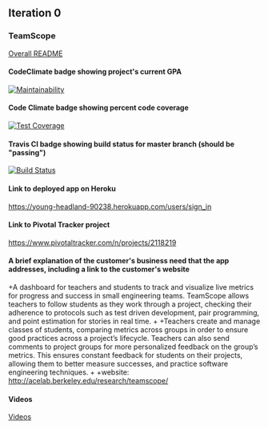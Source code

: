 ## Iteration 0


### TeamScope
[Overall README](./iterations/README.md)


#### CodeClimate badge showing project's current GPA
[![Maintainability](https://api.codeclimate.com/v1/badges/2d6c1206183ffae95132/maintainability)](https://codeclimate.com/github/sharonlxr/projectscope/maintainability)

#### Code Climate badge showing percent code coverage
[![Test Coverage](https://codeclimate.com/github/sharonlxr/projectscope/coverage.svg)](https://codeclimate.com/github/sharonlxr/projectscope)
#### Travis CI badge showing build status for master branch (should be "passing")
[![Build Status](https://travis-ci.org/PeijieLi/projectscope.svg?branch=master)](https://travis-ci.org/PeijieLi/projectscope)
#### Link to deployed app on Heroku
https://young-headland-90238.herokuapp.com/users/sign_in
#### Link to Pivotal Tracker project
https://www.pivotaltracker.com/n/projects/2118219
#### A brief explanation of the customer's business need that the app addresses, including a link to the customer's website
+A dashboard for teachers and students to track and visualize live metrics for progress and success in small engineering teams. TeamScope allows teachers to follow students as they work through a project, checking their adherence to protocols such as test driven development, pair programming, and point estimation for stories in real time. 
 +
 +Teachers create and manage classes of students, comparing metrics across groups in order to ensure good practices across a project’s lifecycle. Teachers can also send comments to project groups for more personalized feedback on the group’s metrics. This ensures constant feedback for students on their projects, allowing them to better measure successes, and practice software engineering techniques.
 +
 +website: http://acelab.berkeley.edu/research/teamscope/

#### Videos
[Videos](./iterations/iter0.md)

